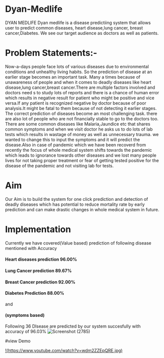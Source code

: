 # Dyan-Medlife

DYAN MEDLIFE
Dyan medlife is a disease predictiing system that allows user to predict common diseases, heart disease,lung cancer, breast cancer,Diabetes.
We see our target audience as doctors as well as patients.

# Problem Statements:-
Now-a-days people face lots of various diseases due to environmental conditions and unhealthy living habits. So the prediction of disease at an earlier stage becomes an important task.
Many a times because of unawareness of people and when it comes to deadly diseases like heart disease,lung cancer,breast cancer.There are multiple factors involved and doctors need s to study lots of reports and there is a chance 
of human error which results in negative result for patient who might be positive and vice versa.If any patient is recognized negative by doctor because of poor analysis.It might be fatal to them because of not detecting it earlier stages.
The correct prediction of diseases become an most challenging task. there are also lot of people who are not financially stable to go to the doctors too. 
There are some common diseases like Malaria,Jaundice etc that shares common symptoms and when we visit doctor he asks us to do lots of lab tests which results in wastage of money as well as unnecessary trauma. we wanted to change this to input the symptoms and it will predict the disease.Also in case of pandemic which we have been recoverd from recently the focus of whole medical system shifts towards the pandemic which leads to ignorance towards other diseases and we lost many people lives for not taking proper treatment or fear of getting tested positive for the disease of the pandemic and not visiting lab for tests.

# Aim
Our Aim is to build the system for one click prediction and detection of deadly diseases which has potential to reduce mortality rate by early prediction and can make drastic changes in whole medical system in future.

# Implementation                      
Currently we have covered(Value based) prediction of following disease mentioned with Accuracy
#### Heart diseases prediction                    96.00%
#### Lung Cancer prediction                       89.67%
#### Breast Cancer prediction                     92.00%  
#### Diabetes Prediction                          88.00%
and 
#### (symptoms based)
Following 36 DIsease are predicted by our system succesfully with accuracy of 96.03%
![Screenshot (2785)](https://user-images.githubusercontent.com/80771166/164613360-42f99e86-c5dd-43b6-a8dd-db41d36aa378.png)

#view Demo



[!(https://www.youtube.com/watch?v=wdm2ZZEpQRE.jpg)](https://www.youtube.com/watch?v=wdm2ZZEpQRE)

